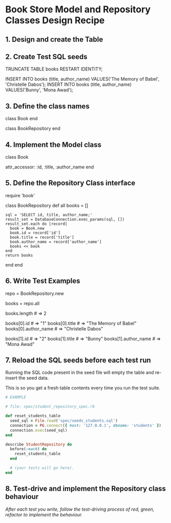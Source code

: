 # Book Store Model and Repository Classes Design Recipe

## 1. Design and create the Table

## 2. Create Test SQL seeds

TRUNCATE TABLE books RESTART IDENTITY;

INSERT INTO books (title, author_name) VALUES('The Memory of Babel', 'Christelle Dabos');
INSERT INTO books (title, author_name) VALUES('Bunny', 'Mona Awad');

## 3. Define the class names

class Book
end

class BookRepository
end

## 4. Implement the Model class

class Book

  attr_accessor: :id, :title, :author_name
end

## 5. Define the Repository Class interface

require 'book'

class BookRepository
  def all
    books = []

    sql = 'SELECT id, title, author_name;'
    result_set = DatabaseConnection.exec_params(sql, [])
    result_set.each do |record|
      book = Book.new
      book.id = record['id']
      book.title = record['title']
      book.author_name = record['author_name']
      books << book
    end
    return books
  end
end

## 6. Write Test Examples

repo = BookRepository.new

books = repo.all

books.length # => 2

books[0].id # => "1"
books[0].title # => "The Memory of Babel"
books[0].author_name # => "Christelle Dabos"

books[1].id # => "2"
books[1].title # => "Bunny"
books[1].author_name # => "Mona Awad"

## 7. Reload the SQL seeds before each test run

Running the SQL code present in the seed file will empty the table and re-insert the seed data.

This is so you get a fresh table contents every time you run the test suite.

```ruby
# EXAMPLE

# file: spec/student_repository_spec.rb

def reset_students_table
  seed_sql = File.read('spec/seeds_students.sql')
  connection = PG.connect({ host: '127.0.0.1', dbname: 'students' })
  connection.exec(seed_sql)
end

describe StudentRepository do
  before(:each) do 
    reset_students_table
  end

  # (your tests will go here).
end
```

## 8. Test-drive and implement the Repository class behaviour

_After each test you write, follow the test-driving process of red, green, refactor to implement the behaviour._

